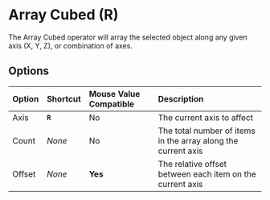 # Array Cubed (<span title="Recallable">R</span>)

The Array Cubed operator will array the selected object along any given axis (X, Y, Z), or combination of axes.

[](../_media/array-cubed.mp4 ':include')

## Options

| Option | Shortcut | Mouse Value Compatible | Description |
| :--- | :--- | :--- | :--- |
| Axis | **`R`** | No | The current axis to affect |
| Count | _None_ | No | The total number of items in the array along the current axis |
| Offset | _None_ | **Yes** | The relative offset between each item on the current axis |